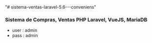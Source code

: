 "# sistema-ventas-laravel-5.6---conveniens" 

### Sistema de Compras, Ventas PHP Laravel, VueJS, MariaDB 


- user : admin
- pass : admin
